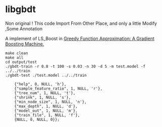 # libgbdt

Non original ! This code  Import From Other Place,  and  only a little Modify ,Some Annotation

A implement of LS_Boost in [Greedy Function Approximation: A Gradient Boosting Machine.](https://statweb.stanford.edu/~jhf/ftp/trebst.pdf)


```
make clean 
make all
cd output/test
./gbdt-train -r 0.8 -t 100 -s 0.03 -n 30 -d 5 -m test.model -f ../../train
./gbdt-test ./test.model ../../train
```

```
 	{"help", 0, NULL, 'h'},
 	{"sample_feature_ratio", 1, NULL, 'r'},
 	{"tree_num", 1, NULL, 't'},
 	{"shrink", 1, NULL, 's'},
 	{"min_node_size", 1, NULL, 'n'},
 	{"max_depth", 1, NULL, 'd'},
 	{"model_out", 1, NULL, 'm'},
 	{"train_file", 1, NULL, 'f'},
 	{NULL, 0, NULL, 0}};
```
